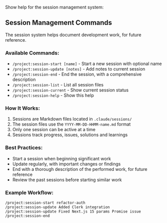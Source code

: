 Show help for the session management system:

## Session Management Commands

The session system helps document development work, for future reference.

### Available Commands:

- `/project:session-start [name]` - Start a new session with optional name
- `/project:session-update [notes]` - Add notes to current session
- `/project:session-end` - End the session, with a comprehensive description
- `/project:session-list` - List all session files
- `/project:session-current` - Show current session status
- `/project:session-help` - Show this help

### How It Works:

1. Sessions are Markdown files located in `.claude/sessions/`
2. The session files use the `YYYY-MM-DD-HHMM-name.md` format
3. Only one session can be active at a time
4. Sessions track progress, issues, solutions and learnings

### Best Practices:

- Start a session when beginning significant work
- Update regularly, with important changes or findings
- End with a thorough description of the performed work, for future reference
- Review the past sessions before starting similar work

### Example Workflow:

```
/project:session-start refactor-auth
/project:session-update Added Clerk integration
/project:session-update Fixed Next.js 15 params Promise issue  
/project:session-end
```